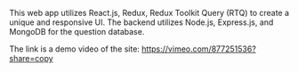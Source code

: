 This web app utilizes React.js, Redux, Redux Toolkit Query (RTQ) to create a unique and responsive UI. The backend utilizes Node.js, Express.js, and MongoDB for the question database.

The link is a demo video of the site: 
https://vimeo.com/877251536?share=copy
